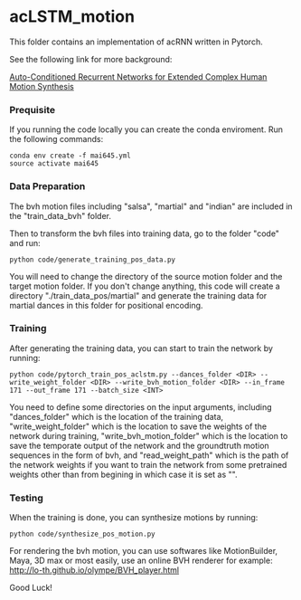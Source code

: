 # acLSTM_motion
This folder contains an implementation of acRNN written in Pytorch.

See the following link for more background:

[Auto-Conditioned Recurrent Networks for Extended Complex Human Motion Synthesis](https://arxiv.org/abs/1707.05363)

### Prequisite

If you running the code locally you can create the conda enviroment. Run the following commands:
```
conda env create -f mai645.yml
source activate mai645
```

### Data Preparation

The bvh motion files including "salsa", "martial" and "indian" are included in the "train_data_bvh" folder.

Then to transform the bvh files into training data, go to the folder "code" and run:
```
python code/generate_training_pos_data.py
```

You will need to change the directory of the source motion folder and the target motion folder. If you don't change anything, this code will create a directory "./train_data_pos/martial" and generate the training data for martial dances in this folder for positional encoding.

### Training

After generating the training data, you can start to train the network by running:
```
python code/pytorch_train_pos_aclstm.py --dances_folder <DIR> --write_weight_folder <DIR> --write_bvh_motion_folder <DIR> --in_frame 171 --out_frame 171 --batch_size <INT>
```
You need to define some directories on the input arguments, including "dances_folder" which is the location of the training data, "write_weight_folder" which is 
the location to save the weights of the network during training, "write_bvh_motion_folder" which is the location to save the temporate output of the network and the groundtruth motion sequences in the form of bvh, and "read_weight_path" which is the path of the network weights if you want to train the network from some pretrained weights other than from begining in which case it is set as "". 

### Testing

When the training is done, you can synthesize motions by running:
```
python code/synthesize_pos_motion.py
```

For rendering the bvh motion, you can use softwares like MotionBuilder, Maya, 3D max or most easily, use an online BVH renderer for example:
http://lo-th.github.io/olympe/BVH_player.html 

Good Luck!
